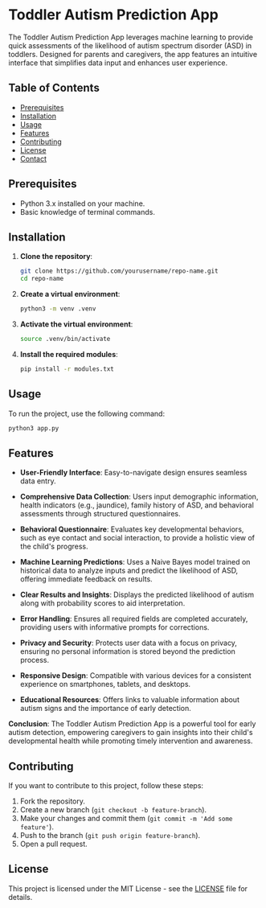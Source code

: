 # Toddler Autism Prediction App

The Toddler Autism Prediction App leverages machine learning to provide quick assessments of the likelihood of autism spectrum disorder (ASD) in toddlers. Designed for parents and caregivers, the app features an intuitive interface that simplifies data input and enhances user experience.

## Table of Contents

- [Prerequisites](#prerequisites)
- [Installation](#installation)
- [Usage](#usage)
- [Features](#features)
- [Contributing](#contributing)
- [License](#license)
- [Contact](#contact)

## Prerequisites

- Python 3.x installed on your machine.
- Basic knowledge of terminal commands.

## Installation

1. **Clone the repository**:

   ```bash
   git clone https://github.com/yourusername/repo-name.git
   cd repo-name
   ```

2. **Create a virtual environment**:

   ```bash
   python3 -m venv .venv
   ```

3. **Activate the virtual environment**:

   ```bash
   source .venv/bin/activate
   ```

4. **Install the required modules**:

   ```bash
   pip install -r modules.txt
   ```

## Usage

To run the project, use the following command:

```bash
python3 app.py
```

## Features

- **User-Friendly Interface**: Easy-to-navigate design ensures seamless data entry.

- **Comprehensive Data Collection**: Users input demographic information, health indicators (e.g., jaundice), family history of ASD, and behavioral assessments through structured questionnaires.

- **Behavioral Questionnaire**: Evaluates key developmental behaviors, such as eye contact and social interaction, to provide a holistic view of the child's progress.

- **Machine Learning Predictions**: Uses a Naive Bayes model trained on historical data to analyze inputs and predict the likelihood of ASD, offering immediate feedback on results.

- **Clear Results and Insights**: Displays the predicted likelihood of autism along with probability scores to aid interpretation.

- **Error Handling**: Ensures all required fields are completed accurately, providing users with informative prompts for corrections.

- **Privacy and Security**: Protects user data with a focus on privacy, ensuring no personal information is stored beyond the prediction process.

- **Responsive Design**: Compatible with various devices for a consistent experience on smartphones, tablets, and desktops.

- **Educational Resources**: Offers links to valuable information about autism signs and the importance of early detection.

**Conclusion**: The Toddler Autism Prediction App is a powerful tool for early autism detection, empowering caregivers to gain insights into their child's developmental health while promoting timely intervention and awareness.

## Contributing

If you want to contribute to this project, follow these steps:

1. Fork the repository.
2. Create a new branch (`git checkout -b feature-branch`).
3. Make your changes and commit them (`git commit -m 'Add some feature'`).
4. Push to the branch (`git push origin feature-branch`).
5. Open a pull request.

## License

This project is licensed under the MIT License - see the [LICENSE](LICENSE) file for details.
